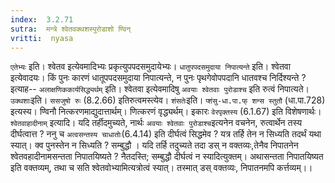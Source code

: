 ```yaml
---
index:  3.2.71
sutra:  मन्त्रे श्वेतवक्थशस्पुरोडाशो ण्विन्
vritti:  nyasa
---
```


`एतेभ्यः` इति। श्वेतव इत्येवमादिभ्यः प्रकृत्युपपदसमुदायेभ्यः। `धातुपपदसमुदाया निपात्यन्ते` इति। श्वेतवा इत्येवादयः। किं पुनः कारणं धातूपपदसमुदाया निपात्यन्ते, न पुनः पृथगेवोपपदानि धातवश्च निर्दिश्यन्ते ? इत्याह-- `अलाक्षणिककार्यसिद्ध्यर्थम्` इति। श्वेतवा इत्येवमादिषु `अवयाः श्वेतवाः पुरोडाश्च` इति रुत्वं निपात्यते। `उक्थशाः`इति। `ससजुषो रुः` (8.2.66) इतिरुत्वमस्त्येव। `शंसतेः`इति। `प्शंसु-धा.पा.फ् शन्स स्तुतौ` (धा.पा.728) इत्यस्य। ण्विनौ नित्करणमाद्युदात्तार्थम्। णित्करणं वृद्ध्यर्थम्। इकारः `वेरपृक्तस्य` (6.1.67) इति विशेषणार्थः।
`श्वेतवाहादीनाम्` इत्यादि। यदि तर्हीदमुच्यते, नार्थः `अवयाः श्वेतवाः पुरोडाश्च`इत्यनेन वचनेन, रुत्वार्थेन तस्य दीर्घत्वात्त ? ननु च `अत्वसन्तस्य चाधातोः`(6.4.14) इति दीर्घत्वं सिद्धमेव ? यत्र तर्हि तेन न सिध्यति तदर्थं यथा स्यात्। क्व पुनस्तेन न सिध्यति ? सम्बुद्धौ । यदि तर्हि तदुच्यते तदा डस् न वक्तव्यः,तेनैव निपातनेन श्वेतवहादीनामसन्तता निपातयिष्यते ? नैतदस्ति; सम्बुद्धौ दीर्घत्वं न स्यादित्युक्तम्। अथासन्तता निपातयिष्यत इति वक्तव्यम्, तथा च सति श्वेतवोभ्यामित्यत्रोत्वं स्यात्। तस्मात् डस् वक्तव्यः, निपातनमपि कर्त्तव्यम्।।


